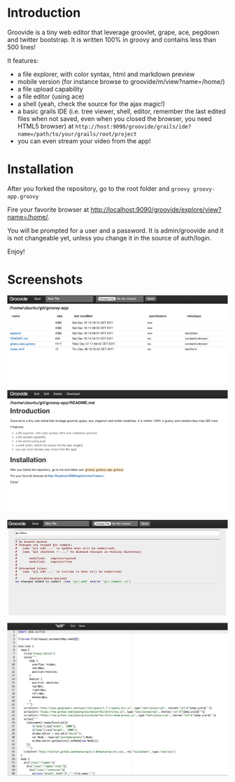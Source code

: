 # Introduction

Groovide is a tiny web editor that leverage groovlet, grape, ace, pegdown and twitter bootstrap.
It is written 100% in groovy and contains less than 500 lines!

It features:

* a file explorer, with color syntax, html and markdown preview
* mobile version (for instance browse to groovide/m/view?name=/home/)
* a file upload capability
* a file editor (using ace)
* a shell (yeah, check the source for the ajax magic!)
* a basic grails IDE (i.e. tree viewer, shell, editor, remember the last edited files when not saved, even when you closed the browser, you need HTML5 browser) at `http://host:9090/groovide/grails/ide?name=/path/to/your/grails/root/project`
* you can even stream your video from the app!

# Installation
After you forked the repository, go to the root folder and 
`groovy groovy-app.groovy`

Fire your favorite browser at [http://localhost:9090/groovide/explore/view?name=/home/](http://localhost:9090/groovide/explore/view?name=/home/).

You will be prompted for a user and a password. It is admin/groovide and it is not changeable yet, unless you change it in the source of auth/login.

Enjoy!

# Screenshots
![explorer](https://github.com/fix/groovide/raw/master/images/groovide_explore.jpg)

![markdown](https://github.com/fix/groovide/raw/master/images/groovide_md.jpg)

![shell](https://github.com/fix/groovide/raw/master/images/groovide_shell.jpg)

![editor](https://github.com/fix/groovide/raw/master/images/groovide_editor.jpg)
